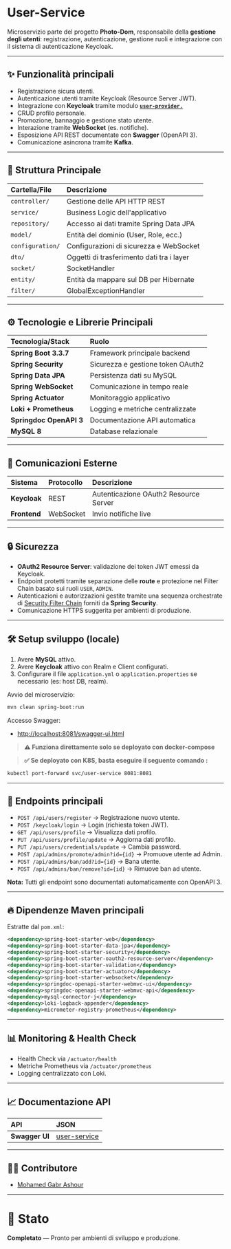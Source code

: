 # User-Service

Microservizio parte del progetto **Photo-Dom**, responsabile della **gestione degli utenti**: registrazione, autenticazione, gestione ruoli e integrazione con il sistema di autenticazione Keycloak.

---

## ✨ Funzionalità principali

- Registrazione sicura utenti.
- Autenticazione utenti tramite Keycloak (Resource Server JWT).
- Integrazione con **Keycloak** tramite modulo [**`user-provider.`**](..\user-provider\README.md)
- CRUD profilo personale.
- Promozione, bannaggio e gestione stato utente.
- Interazione tramite **WebSocket** (es. notifiche).
- Esposizione API REST documentate con **Swagger** (OpenAPI 3).
- Comunicazione asincrona tramite **Kafka**.

---

## 💾 Struttura Principale

| Cartella/File        | Descrizione                                        |
| :------------------- | :------------------------------------------------- |
| `controller/`         | Gestione delle API HTTP REST                      |
| `service/`            | Business Logic dell'applicativo                   |
| `repository/`         | Accesso ai dati tramite Spring Data JPA           |
| `model/`              | Entità del dominio (User, Role, ecc.)             |
| `configuration/`      | Configurazioni di sicurezza e WebSocket           |
| `dto/`                | Oggetti di trasferimento dati tra i layer         |
| `socket/`             | SocketHandler        |
| `entity/`             | Entità da mappare sul DB per Hibernate            |
| `filter/`             | GlobalExceptionHandler        |

---

## ⚙️ Tecnologie e Librerie Principali

| Tecnologia/Stack        | Ruolo                            |
| :---------------------- | :------------------------------- |
| **Spring Boot 3.3.7**    | Framework principale backend     |
| **Spring Security**      | Sicurezza e gestione token OAuth2 |
| **Spring Data JPA**      | Persistenza dati su MySQL         |
| **Spring WebSocket**     | Comunicazione in tempo reale      |
| **Spring Actuator**      | Monitoraggio applicativo         |
| **Loki + Prometheus**    | Logging e metriche centralizzate |
| **Springdoc OpenAPI 3**  | Documentazione API automatica    |
| **MySQL 8**              | Database relazionale             |

---

## 🔗 Comunicazioni Esterne

| Sistema        | Protocollo | Descrizione                            |
| :------------  | :----------| :------------------------------------- |
| **Keycloak**    | REST       | Autenticazione OAuth2 Resource Server |
| **Frontend**    | WebSocket  | Invio notifiche live                   |

---

## 🔒 Sicurezza

- **OAuth2 Resource Server**: validazione dei token JWT emessi da Keycloak.
- Endpoint protetti tramite separazione delle **route** e protezione nel Filter Chain basato sui ruoli `USER`, `ADMIN`.
- Autenticazioni e autorizzazioni gestite tramite una sequenza orchestrate di [Security Filter Chain](src/main/java/com/app/userservice/configuration/SecurityConfig.java) forniti da **Spring Security**.
- Comunicazione HTTPS suggerita per ambienti di produzione.

---

## 🛠️ Setup sviluppo (locale)

1. Avere **MySQL** attivo.
2. Avere **Keycloak** attivo con Realm e Client configurati.
3. Configurare il file `application.yml` o `application.properties` se necessario (es: host DB, realm).

Avvio del microservizio:

```bash
mvn clean spring-boot:run
```

Accesso Swagger:

- [http://localhost:8081/swagger-ui.html](http://localhost:8081/swagger-ui.html)

> **⚠️ Funziona direttamente solo se deployato con docker-compose**  

> **✅ Se deployato con K8S, basta eseguire il seguente comando :**
   ```bash
   kubectl port-forward svc/user-service 8081:8081
   ```
---

## 📃 Endpoints principali

- `POST /api/users/register` → Registrazione nuovo utente.
- `POST /keycloak/login` → Login (richiesta token JWT).
- `GET /api/users/profile` → Visualizza dati profilo.
- `PUT /api/users/profile/update` → Aggiorna dati profilo.
- `PUT /api/users/credentials/update` → Cambia password.
- `POST /api/admins/promote/admin?id={id}` → Promuove utente ad Admin.
- `POST /api/admins/ban/add?id={id}` → Bana utente.
- `POST /api/admins/ban/remove?id={id}` → Rimuove ban ad utente.

**Nota:** Tutti gli endpoint sono documentati automaticamente con OpenAPI 3.

---

## 🔥 Dipendenze Maven principali

Estratte dal `pom.xml`:

```xml
<dependency>spring-boot-starter-web</dependency>
<dependency>spring-boot-starter-data-jpa</dependency>
<dependency>spring-boot-starter-security</dependency>
<dependency>spring-boot-starter-oauth2-resource-server</dependency>
<dependency>spring-boot-starter-validation</dependency>
<dependency>spring-boot-starter-actuator</dependency>
<dependency>spring-boot-starter-websocket</dependency>
<dependency>springdoc-openapi-starter-webmvc-ui</dependency>
<dependency>springdoc-openapi-starter-webmvc-api</dependency>
<dependency>mysql-connector-j</dependency>
<dependency>loki-logback-appender</dependency>
<dependency>micrometer-registry-prometheus</dependency>
```

---

## 📊 Monitoring & Health Check

- Health Check via `/actuator/health`
- Metriche Prometheus via `/actuator/prometheus`
- Logging centralizzato con Loki.

---

## 📈 Documentazione API

| API                          | JSON                                      |
| :--------------------------  | :----------------------------------       |
| **Swagger UI**               | [user-service](..\docs\api\user-api.json) |


---

## 👨‍💻 Contributore

- [Mohamed Gabr Ashour](https://github.com/Avalanche-git-dev)

---

# 🌟 Stato

**Completato** — Pronto per ambienti di sviluppo e produzione.
